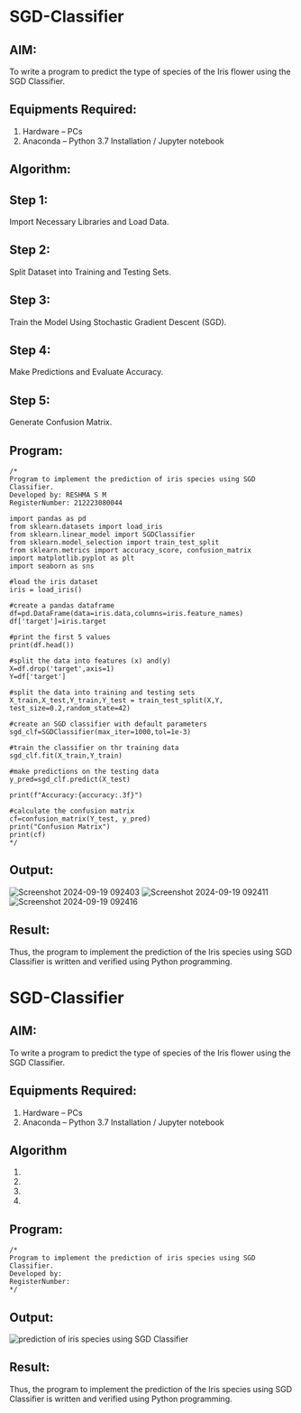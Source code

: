 # SGD-Classifier
## AIM:
To write a program to predict the type of species of the Iris flower using the SGD Classifier.

## Equipments Required:
1. Hardware – PCs
2. Anaconda – Python 3.7 Installation / Jupyter notebook

## Algorithm:
## Step 1:
Import Necessary Libraries and Load Data.
## Step 2:
Split Dataset into Training and Testing Sets.
## Step 3:
Train the Model Using Stochastic Gradient Descent (SGD).
## Step 4:
Make Predictions and Evaluate Accuracy.
## Step 5:
Generate Confusion Matrix.

## Program:
```
/*
Program to implement the prediction of iris species using SGD Classifier.
Developed by: RESHMA S M
RegisterNumber: 212223080044

import pandas as pd
from sklearn.datasets import load_iris
from sklearn.linear_model import SGDClassifier
from sklearn.model_selection import train_test_split
from sklearn.metrics import accuracy_score, confusion_matrix
import matplotlib.pyplot as plt
import seaborn as sns

#load the iris dataset
iris = load_iris()

#create a pandas dataframe
df=pd.DataFrame(data=iris.data,columns=iris.feature_names)
df['target']=iris.target

#print the first 5 values
print(df.head())

#split the data into features (x) and(y)
X=df.drop('target',axis=1)
Y=df['target']

#split the data into training and testing sets
X_train,X_test,Y_train,Y_test = train_test_split(X,Y, test_size=0.2,random_state=42)

#create an SGD classifier with default parameters
sgd_clf=SGDClassifier(max_iter=1000,tol=1e-3)

#train the classifier on thr training data
sgd_clf.fit(X_train,Y_train)

#make predictions on the testing data
y_pred=sgd_clf.predict(X_test)

print(f"Accuracy:{accuracy:.3f}")

#calculate the confusion matrix
cf=confusion_matrix(Y_test, y_pred)
print("Confusion Matrix")
print(cf)
*/
```

## Output:
![Screenshot 2024-09-19 092403](https://github.com/user-attachments/assets/57754234-fde5-404c-b4d6-ad7d1e2428bb)
![Screenshot 2024-09-19 092411](https://github.com/user-attachments/assets/7b222ca5-1dfe-4a2c-b7fa-608592974bc7)
![Screenshot 2024-09-19 092416](https://github.com/user-attachments/assets/ca871ec6-4b15-454d-a65b-239c642e2b1a)

## Result:
Thus, the program to implement the prediction of the Iris species using SGD Classifier is written and verified using Python programming.
# SGD-Classifier
## AIM:
To write a program to predict the type of species of the Iris flower using the SGD Classifier.

## Equipments Required:
1. Hardware – PCs
2. Anaconda – Python 3.7 Installation / Jupyter notebook

## Algorithm
1. 
2. 
3. 
4. 

## Program:
```
/*
Program to implement the prediction of iris species using SGD Classifier.
Developed by: 
RegisterNumber:  
*/
```

## Output:
![prediction of iris species using SGD Classifier](sam.png)


## Result:
Thus, the program to implement the prediction of the Iris species using SGD Classifier is written and verified using Python programming.
